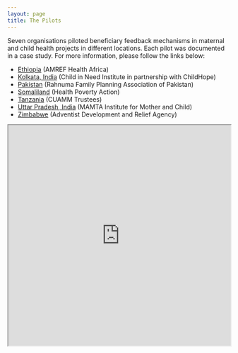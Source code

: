 ```yaml
---
layout: page
title: The Pilots
---
```


Seven organisations piloted beneficiary feedback mechanisms in maternal and child health projects in different locations. Each pilot was documented in a case study. For more information, please follow the links below:

* [Ethiopia]({{site.baseurl}}/pilots/ethiopia/) (AMREF Health Africa)
* [Kolkata, India]({{site.baseurl}}/pilots/kolkata/) (Child in Need Institute in partnership with ChildHope)
* [Pakistan]({{site.baseurl}}/pilots/pakistan/) (Rahnuma Family Planning Association of Pakistan)
* [Somaliland]({{site.baseurl}}/pilots/somaliland/) (Health Poverty Action)
* [Tanzania]({{site.baseurl}}/pilots/tanzania/) (CUAMM Trustees)
* [Uttar Pradesh, India]({{site.baseurl}}/pilots/uttarpradesh/) (MAMTA Institute for Mother and Child)
* [Zimbabwe]({{site.baseurl}}/pilots/zimbabwe/) (Adventist Development and Relief Agency)


<iframe src="https://www.google.com/maps/d/embed?mid=1J0E86X2lv-FUkrrVLEYd0jvKvFM"  width="100%" height="500"> </iframe>
